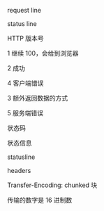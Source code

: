 request line

status line

HTTP 版本号

1 继续 100，会给到浏览器

2 成功

4 客户端错误

3 额外返回数据的方式

5 服务端错误

状态码

状态信息

statusline

headers

Transfer-Encoding: chunked 块

传输的数字是 16 进制数
